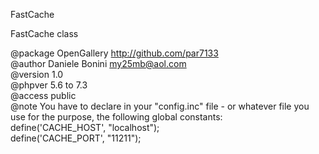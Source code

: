 
 FastCache    

 FastCache class    

 @package  OpenGallery   http://github.com/par7133     
 @author   Daniele Bonini <my25mb@aol.com>    
 @version  1.0    
 @phpver   5.6 to 7.3      
 @access   public    
 @note You have to declare in your "config.inc" file - or whatever file you    
 use for the purpose, the following global constants:    
 define('CACHE_HOST', "localhost");    
 define('CACHE_PORT', "11211");    


